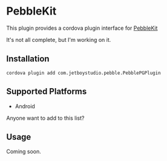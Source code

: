 # PebbleKit

This plugin provides a cordova plugin interface for [PebbleKit](https://github.com/pebble/pebblekit)

It's not all complete, but I'm working on it.

## Installation

`cordova plugin add com.jetboystudio.pebble.PebblePGPlugin`

## Supported Platforms

- Android

Anyone want to add to this list?


## Usage

Coming soon.

